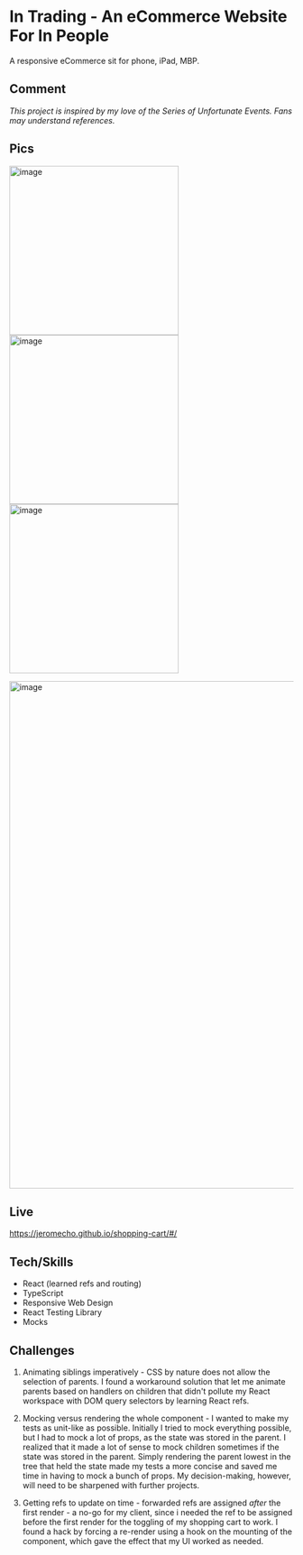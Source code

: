 # In Trading - An eCommerce Website For In People

A responsive eCommerce sit for phone, iPad, MBP.

## Comment 

*This project is inspired by my love of the Series of Unfortunate Events. Fans may understand references.*

## Pics

<img width="300" alt="image" src="https://user-images.githubusercontent.com/71617542/179380847-21d726ba-942d-4ba1-b1a9-25e436051b73.png"> <img width="300" alt="image" src="https://user-images.githubusercontent.com/71617542/179380852-c7c5702f-0b4c-4522-8cf9-0a57e4c4cc77.png"> <img width="300" alt="image" src="https://user-images.githubusercontent.com/71617542/179381102-ff36816b-3f22-4f92-ac57-eb5bb2a742a1.png">

<img width="900" alt="image" src="https://user-images.githubusercontent.com/71617542/179380964-46126800-d891-44f8-9e2a-ddbbf4d4d252.png">

## Live 

https://jeromecho.github.io/shopping-cart/#/

## Tech/Skills

* React (learned refs and routing)
* TypeScript
* Responsive Web Design 
* React Testing Library
* Mocks

## Challenges 

1. Animating siblings imperatively - CSS by nature does not allow the selection of parents. I found a workaround solution that let me animate parents based on handlers on children that didn't pollute my React workspace with DOM query selectors by learning React refs. 

2. Mocking versus rendering the whole component - I wanted to make my tests as unit-like as possible. Initially I tried to mock everything possible, but I had to mock a lot of props, as the state was stored in the parent. I realized that it made a lot of sense to mock children sometimes if the state was stored in the parent. Simply rendering the parent lowest in the tree that held the state made my tests a more concise and saved me time in having to mock a bunch of props. My decision-making, however, will need to be sharpened with further projects.

3. Getting refs to update on time - forwarded refs are assigned *after* the first render - a no-go for my client, since i needed the ref to be assigned before the first render for the toggling of my shopping cart to work. I found a hack by forcing a re-render using a hook on the mounting of the component, which gave the effect that my UI worked as needed. 

